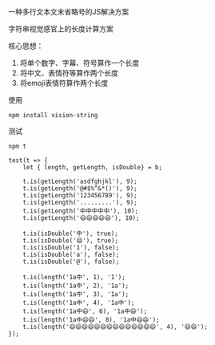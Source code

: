 一种多行文本文末省略号的JS解决方案

字符串视觉感官上的长度计算方案

核心思想：
1. 将单个数字、字幕、符号算作一个长度
2. 将中文、表情符等算作两个长度
3. 将emoji表情符算作两个长度

使用
```
npm install vision-string
```

测试
```
npm t
```


```
test(t => {
    let { length, getLength, isDouble} = b;

    t.is(getLength('asdfghjkl'), 9);
    t.is(getLength('@#$%^&*()'), 9);
    t.is(getLength('123456789'), 9);
    t.is(getLength('.........'), 9);
    t.is(getLength('中中中中中'), 10);
    t.is(getLength('😄😄😄😄😄'), 10);

    t.is(isDouble('中'), true);
    t.is(isDouble('😄'), true);
    t.is(isDouble('1'), false);
    t.is(isDouble('a'), false);
    t.is(isDouble('@'), false);

    t.is(length('1a中', 1), '1');
    t.is(length('1a中', 2), '1a');
    t.is(length('1a中', 3), '1a');
    t.is(length('1a中', 4), '1a中');
    t.is(length('1a中😄', 6), '1a中😄');
    t.is(length('1a中😄😄', 8), '1a中😄😄');
    t.is(length('😄😄😄😄😄😄😄😄😄😄😄😄😄😄', 4), '😄😄');
});
```